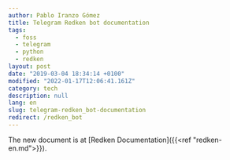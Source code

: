 ```yaml
---
author: Pablo Iranzo Gómez
title: Telegram Redken bot documentation
tags:
  - foss
  - telegram
  - python
  - redken
layout: post
date: "2019-03-04 18:34:14 +0100"
modified: "2022-01-17T12:06:41.161Z"
category: tech
description: null
lang: en
slug: telegram-redken_bot-documentation
redirect: /redken_bot
---
```


The new document is at [Redken Documentation]({{<ref "redken-en.md">}}).
